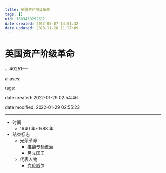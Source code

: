 ```yaml
---
title: 英国资产阶级革命
tags: []
uid: 1683439292607
date created: 2023-05-07 14:01:32
date updated: 2023-11-28 11:27:09
---
```


# 英国资产阶级革命

、40251---

aliases:

tags:

date created: 2022-01-29 02:54:46

date modified: 2022-01-29 02:55:23

---

- 时间
  - 1640 年~1688 年
- 结束标志
  - 光荣革命
    - 推翻专制统治
    - 另立国王
  - 代表人物
    - 克伦威尔
